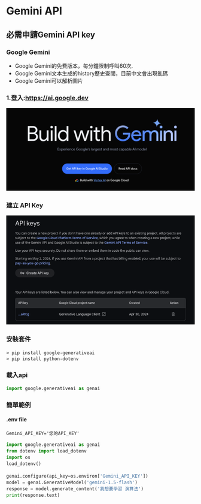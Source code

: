 # Gemini API

## 必需申請Gemini API key

### Google Gemini
- Google Gemini的免費版本，每分鐘限制呼叫60次. 
- Google Gemini文本生成的history歷史查閱，目前中文會出現亂碼
- Google Gemini可以解析圖片

### 1.登入:https://ai.google.dev

![](./images/pic1.png)

### 建立 API Key

![](./images/pic2.png)

### 安裝套件

```
> pip install google-generativeai
> pip install python-dotenv
```

### 載入api

```python
import google.generativeai as genai 
```

### 簡單範例
#### .env file

```
Gemini_API_KEY='您的API_KEY'
```

```python
import google.generativeai as genai
from dotenv import load_dotenv
import os
load_dotenv()

genai.configure(api_key=os.environ['Gemini_API_KEY'])
model = genai.GenerativeModel('gemini-1.5-flash')
response = model.generate_content('我想要學習 演算法')
print(response.text)
```
